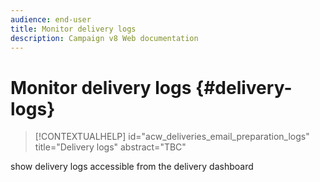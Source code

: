 ```yaml
---
audience: end-user
title: Monitor delivery logs
description: Campaign v8 Web documentation
---
```

# Monitor delivery logs {#delivery-logs}

>[!CONTEXTUALHELP]
>id="acw_deliveries_email_preparation_logs"
>title="Delivery logs"
>abstract="TBC"


show delivery logs accessible from the delivery dashboard
